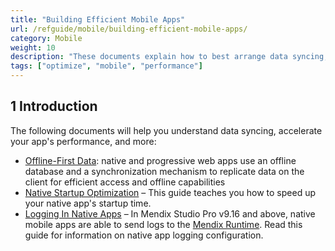 ```yaml
---
title: "Building Efficient Mobile Apps"
url: /refguide/mobile/building-efficient-mobile-apps/
category: Mobile
weight: 10
description: "These documents explain how to best arrange data syncing, startups, and improve other aspects of mobile apps."
tags: ["optimize", "mobile", "performance"]
---
```


## 1 Introduction

The following documents will help you understand data syncing, accelerate your app's performance, and more:

* [Offline-First Data](/refguide/mobile/building-efficient-mobile-apps/offlinefirst-data/): native and progressive web apps use an offline database and a synchronization mechanism to replicate data on the client for efficient access and offline capabilities
* [Native Startup Optimization](/refguide/mobile/building-efficient-mobile-apps/startup-optimize-native/) – This guide teaches you how to speed up your native app's startup time.
* [Logging In Native Apps](/refguide/mobile/building-efficient-mobile-apps/logging/) – In Mendix Studio Pro v9.16 and above, native mobile apps are able to send logs to the [Mendix Runtime](/refguide/runtime/). Read this guide for information on native app logging configuration.